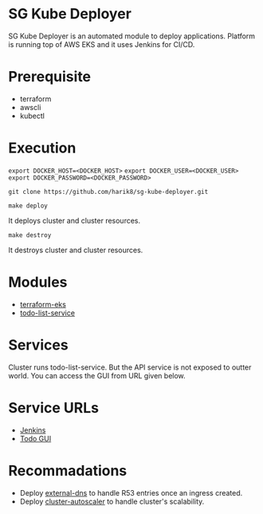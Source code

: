 # SG Kube Deployer

SG Kube Deployer is an automated module to deploy applications.
Platform is running top of AWS EKS and it uses Jenkins for CI/CD.

# Prerequisite

- terraform
- awscli
- kubectl

# Execution

`export DOCKER_HOST=<DOCKER_HOST>`
`export DOCKER_USER=<DOCKER_USER>`
`export DOCKER_PASSWORD=<DOCKER_PASSWORD>`

`git clone https://github.com/harik8/sg-kube-deployer.git`

`make deploy`

It deploys cluster and cluster resources.

`make destroy`
 
It destroys cluster and cluster resources.

# Modules

- [terraform-eks](https://github.com/harik8/terraform-eks.git)
- [todo-list-service](https://github.com/harik8/todo-list-service.git)

# Services

Cluster runs todo-list-service. But the API service is not exposed to outter world.
You can access the GUI from URL given below.

# Service URLs

- [Jenkins](https://jenkins.hari-karthigasu.dev/)
- [Todo GUI](https://todo.hari-karthigasu.dev/ui)

# Recommadations

- Deploy [external-dns](https://github.com/kubernetes-sigs/external-dns.git) to handle R53 entries once an ingress created.
- Deploy [cluster-autoscaler](https://github.com/kubernetes/autoscaler.git) to handle cluster's scalability.
